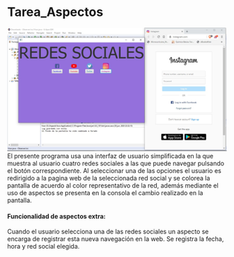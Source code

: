 # Tarea_Aspectos

![Captura del programa en ejecución](captura.jpeg)
El presente programa usa una interfaz de usuario simplificada en la que muestra al usuario cuatro redes sociales a las que puede navegar pulsando el botón correspondiente. 
Al seleccionar una de las opciones el usuario es redirigido a la pagina web de la seleccionada red social y se colorea la pantalla de acuerdo al color representativo de la red, además mediante el uso de aspectos se presenta en la consola el cambio realizado en la pantalla.

#### Funcionalidad de aspectos extra:
Cuando el usuario selecciona una de las redes sociales un aspecto se encarga de registrar esta nueva navegación en la web. Se registra la fecha, hora y red social elegida. 
